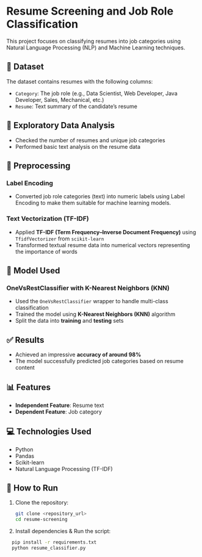 # Resume Screening and Job Role Classification

This project focuses on classifying resumes into job categories using Natural Language Processing (NLP) and Machine Learning techniques.

## 📁 Dataset

The dataset contains resumes with the following columns:
- `Category`: The job role (e.g., Data Scientist, Web Developer, Java Developer, Sales, Mechanical, etc.)
- `Resume`: Text summary of the candidate’s resume

## 🧪 Exploratory Data Analysis
- Checked the number of resumes and unique job categories
- Performed basic text analysis on the resume data

## 🔢 Preprocessing

### Label Encoding
- Converted job role categories (text) into numeric labels using Label Encoding to make them suitable for machine learning models.

### Text Vectorization (TF-IDF)
- Applied **TF-IDF (Term Frequency–Inverse Document Frequency)** using `TfidfVectorizer` from `scikit-learn`
- Transformed textual resume data into numerical vectors representing the importance of words

## 🧠 Model Used

### OneVsRestClassifier with K-Nearest Neighbors (KNN)
- Used the `OneVsRestClassifier` wrapper to handle multi-class classification
- Trained the model using **K-Nearest Neighbors (KNN)** algorithm
- Split the data into **training** and **testing** sets

## ✅ Results
- Achieved an impressive **accuracy of around 98%**
- The model successfully predicted job categories based on resume content

## 📊 Features

- **Independent Feature**: Resume text
- **Dependent Feature**: Job category

## 💻 Technologies Used

- Python
- Pandas
- Scikit-learn
- Natural Language Processing (TF-IDF)

## 🚀 How to Run

1. Clone the repository:
   ```bash
   git clone <repository_url>
   cd resume-screening

2. Install dependencies & Run the script:
  
 ```bash
   pip install -r requirements.txt
   python resume_classifier.py
